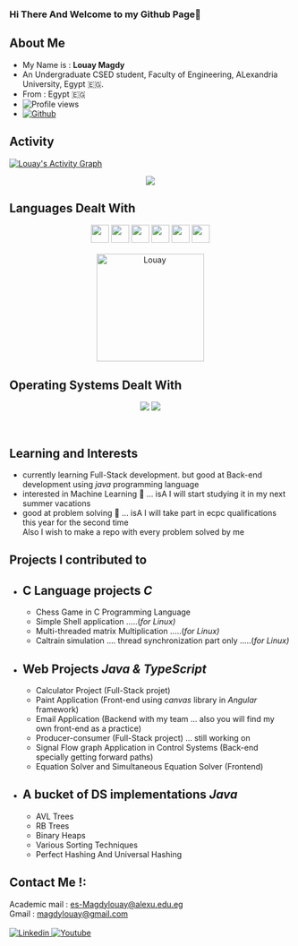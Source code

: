 ### Hi There And Welcome to my Github Page👋
## About Me 
* My Name is : **Louay Magdy**
* An Undergraduate CSED student, Faculty of Engineering, ALexandria University, Egypt 🇪🇬.
* From : Egypt 🇪🇬
* ![Profile views](https://visitor-badge.glitch.me/badge?page_id=LouayMagdy)
* [![Github](https://img.shields.io/github/followers/LouayMagdy?label=Follow&style=social)](https://github.com/LouayMagdy)


## Activity
<a href="https://github.com/Louay"><img alt="Louay's Activity Graph" src="https://activity-graph.herokuapp.com/graph?username=LouayMagdy&custom_title=Louay's%20Contribution%20Graph&theme=react-white" /></a>
<p align="center"><img src="https://github-readme-stats.vercel.app/api?username=LouayMagdy" /></p>

 ## Languages Dealt With
<p align="center">
<a><img width ='32px' src ='https://raw.githubusercontent.com/rahulbanerjee26/githubAboutMeGenerator/main/icons/java.svg'></a>
<a> <img width ='32px' src ='https://raw.githubusercontent.com/rahulbanerjee26/githubAboutMeGenerator/main/icons/c.svg'> </a>
<a> <img width ='32px' src ='https://raw.githubusercontent.com/rahulbanerjee26/githubAboutMeGenerator/main/icons/cpp.svg'> </a>
<a> <img width ='32px' src ='https://raw.githubusercontent.com/rahulbanerjee26/githubAboutMeGenerator/main/icons/javascript.svg'></a>
<a><img width ='32px' src ='https://raw.githubusercontent.com/rahulbanerjee26/githubAboutMeGenerator/main/icons/css.svg'></a>
<a><img width ='32px' src ='https://raw.githubusercontent.com/rahulbanerjee26/githubAboutMeGenerator/main/icons/html.svg'></a>
</br></br>
<img src="https://github-readme-stats.vercel.app/api/top-langs?username=LouayMagdy&langs_count=10&show_icons=true&locale=en&layout=compact&theme=light" alt="Louay" height="192px"/>
</p>

<!-- <a href= https://github.com/Aditya664?tab=repositories&q=&type=&language=python&sort= > <img width ='32px' src ='https://raw.githubusercontent.com/rahulbanerjee26/githubAboutMeGenerator/main/icons/python.svg'> </a> -->
<!-- <a href= https://github.com/Aditya664?tab=repositories&q=&type=&language=reactjs&sort= > <img width ='32px' src ='https://raw.githubusercontent.com/rahulbanerjee26/githubAboutMeGenerator/main/icons/reactjs.svg'> </a> -->
<!-- <a href= https://github.com/Aditya664?tab=repositories&q=&type=&language=cpp&sort= > <img width ='32px' src ='https://raw.githubusercontent.com/rahulbanerjee26/githubAboutMeGenerator/main/icons/cpp.svg'> </a>
<a href= https://github.com/Aditya664?tab=repositories&q=&type=&language=sqlite&sort= > <img width ='32px' src ='https://raw.githubusercontent.com/rahulbanerjee26/githubAboutMeGenerator/main/icons/sqlite.svg'> </a>
<a href= https://github.com/Aditya664?tab=repositories&q=&type=&language=pytorch&sort= > <img width ='32px' src ='https://raw.githubusercontent.com/rahulbanerjee26/githubAboutMeGenerator/main/icons/pytorch.svg'> </a> -->
<!-- <a href= https://github.com/Aditya664?tab=repositories&q=&type=&language=android&sort= > <img width ='32px' src ='https://raw.githubusercontent.com/rahulbanerjee26/githubAboutMeGenerator/main/icons/android.svg'> </a> -->
## Operating Systems Dealt With
<p align="center">
   <a href="#"><img src="https://img.shields.io/badge/Ubuntu-E95420?style=plastic&logo=ubuntu&logoColor=white"></a>
   <a href="#"><img src="https://img.shields.io/badge/Windows-0078D6?style=plastic&logo=windows&logoColor=white"></a>
</p>
</br>

## Learning and Interests
* currently learning Full-Stack development. but good at Back-end development using _java_ programming language
* interested in Machine Learning 🤖 ... isA I will start studying it in my next summer vacations 
* good at problem solving 🧠 ... isA I will take part in ecpc qualifications this year for the second time </br> Also I wish to make a repo with every problem solved by me

## Projects I contributed to

* C Language projects _**C**_
   ----------------
   - Chess Game in C Programming Language
   - Simple Shell application .....(_for Linux)_
   - Multi-threaded matrix Multiplication .....(_for Linux)_
   - Caltrain simulation .... thread synchronization part only .....(_for Linux)_ 

* Web Projects _**Java & TypeScript**_
   ----------
   - Calculator Project (Full-Stack projet)
   - Paint Application (Front-end using _canvas_ library in _Angular_ framework)
   - Email Application (Backend with my team ... also you will find my own front-end as a practice)
   - Producer-consumer (Full-Stack project) ... still working on
   - Signal Flow graph Application in Control Systems (Back-end specially getting forward paths)
   - Equation Solver and Simultaneous Equation Solver (Frontend)
* A bucket of DS implementations _**Java**_
  -------------------------
  - AVL Trees
  - RB Trees
  - Binary Heaps
  - Various Sorting Techniques
  - Perfect Hashing And Universal Hashing

## Contact Me !:
Academic mail : es-Magdylouay@alexu.edu.eg </br>
Gmail : magdylouay@gmail.com </br></br>
<a href="https://www.linkedin.com/in/louay-magdy-b0a723201/">
  <img
    alt="Linkedin"
    src="https://img.shields.io/badge/linkedin-0077B5?logo=linkedin&logoColor=white&style=for-the-badge"
  />
</a> 
<a href="https://www.youtube.com/channel/UCESzYVizQ3YWrdgROv_clsA">
  <img
    alt="Youtube"
    src="https://img.shields.io/badge/youtube-FF0000?logo=youtube&logoColor=white&style=for-the-badge"
  />
</a>

<!--
**LouayMagdy/LouayMagdy** is a ✨ _special_ ✨ repository because its `README.md` (this file) appears on your GitHub profile.

Here are some ideas to get you started:

- 🔭 I’m currently working on ...
- 🌱 I’m currently learning ...
- 👯 I’m looking to collaborate on ...
- 🤔 I’m looking for help with ...
- 💬 Ask me about ...
- 📫 How to reach me: ...
- 😄 Pronouns: ...
- ⚡ Fun fact: ...
-->
